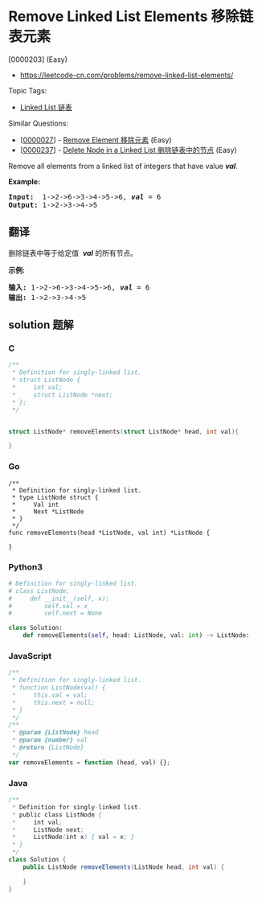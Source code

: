 # Remove Linked List Elements 移除链表元素

[0000203] (Easy)

- https://leetcode-cn.com/problems/remove-linked-list-elements/

Topic Tags:

- [Linked List 链表](https://leetcode-cn.com/tag/linked-list/)

Similar Questions:

- [[0000027](https://leetcode-cn.com/problems/remove-element/)] - [Remove Element 移除元素](./0000027.remove-element.md) (Easy)
- [[0000237](https://leetcode-cn.com/problems/delete-node-in-a-linked-list/)] - [Delete Node in a Linked List 删除链表中的节点](./0000237.delete-node-in-a-linked-list.md) (Easy)

Remove all elements from a linked list of integers that have value **_val_**.

**Example:**

<pre><b>Input:</b>  1-&gt;2-&gt;6-&gt;3-&gt;4-&gt;5-&gt;6, <em><b>val</b></em> = 6
<b>Output:</b> 1-&gt;2-&gt;3-&gt;4-&gt;5
</pre>

## 翻译

删除链表中等于给定值  **_val_** 的所有节点。

**示例:**

<pre><strong>输入:</strong> 1-&gt;2-&gt;6-&gt;3-&gt;4-&gt;5-&gt;6, <em><strong>val</strong></em> = 6
<strong>输出:</strong> 1-&gt;2-&gt;3-&gt;4-&gt;5
</pre>

## solution 题解

### C

```c
/**
 * Definition for singly-linked list.
 * struct ListNode {
 *     int val;
 *     struct ListNode *next;
 * };
 */


struct ListNode* removeElements(struct ListNode* head, int val){

}


```

### Go

```golang
/**
 * Definition for singly-linked list.
 * type ListNode struct {
 *     Val int
 *     Next *ListNode
 * }
 */
func removeElements(head *ListNode, val int) *ListNode {

}
```

### Python3

```python
# Definition for singly-linked list.
# class ListNode:
#     def __init__(self, x):
#         self.val = x
#         self.next = None

class Solution:
    def removeElements(self, head: ListNode, val: int) -> ListNode:
```

### JavaScript

```javascript
/**
 * Definition for singly-linked list.
 * function ListNode(val) {
 *     this.val = val;
 *     this.next = null;
 * }
 */
/**
 * @param {ListNode} head
 * @param {number} val
 * @return {ListNode}
 */
var removeElements = function (head, val) {};
```

### Java

```java
/**
 * Definition for singly-linked list.
 * public class ListNode {
 *     int val;
 *     ListNode next;
 *     ListNode(int x) { val = x; }
 * }
 */
class Solution {
    public ListNode removeElements(ListNode head, int val) {

    }
}
```
